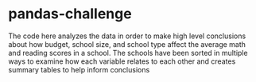 # pandas-challenge

The code here analyzes the data in order to make high level conclusions about how budget, school size, and school type affect the average math and reading scores in a school. The schools have been sorted in multiple ways to examine how each variable relates to each other and creates summary tables to help inform conclusions
